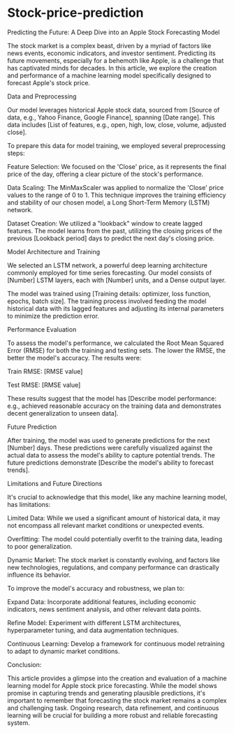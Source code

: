 # Stock-price-prediction
Predicting the Future: A Deep Dive into an Apple Stock Forecasting Model

The stock market is a complex beast, driven by a myriad of factors like news events, economic indicators, and investor sentiment. Predicting its future movements, especially for a behemoth like Apple, is a challenge that has captivated minds for decades. In this article, we explore the creation and performance of a machine learning model specifically designed to forecast Apple's stock price.

Data and Preprocessing

Our model leverages historical Apple stock data, sourced from [Source of data, e.g., Yahoo Finance, Google Finance], spanning [Date range]. This data includes [List of features, e.g., open, high, low, close, volume, adjusted close].

To prepare this data for model training, we employed several preprocessing steps:

Feature Selection: We focused on the 'Close' price, as it represents the final price of the day, offering a clear picture of the stock's performance.

Data Scaling: The MinMaxScaler was applied to normalize the 'Close' price values to the range of 0 to 1. This technique improves the training efficiency and stability of our chosen model, a Long Short-Term Memory (LSTM) network.

Dataset Creation: We utilized a "lookback" window to create lagged features. The model learns from the past, utilizing the closing prices of the previous [Lookback period] days to predict the next day's closing price.

Model Architecture and Training

We selected an LSTM network, a powerful deep learning architecture commonly employed for time series forecasting. Our model consists of [Number] LSTM layers, each with [Number] units, and a Dense output layer.

The model was trained using [Training details: optimizer, loss function, epochs, batch size]. The training process involved feeding the model historical data with its lagged features and adjusting its internal parameters to minimize the prediction error.

Performance Evaluation

To assess the model's performance, we calculated the Root Mean Squared Error (RMSE) for both the training and testing sets. The lower the RMSE, the better the model's accuracy. The results were:

Train RMSE: [RMSE value]

Test RMSE: [RMSE value]

These results suggest that the model has [Describe model performance: e.g., achieved reasonable accuracy on the training data and demonstrates decent generalization to unseen data].

Future Prediction

After training, the model was used to generate predictions for the next [Number] days. These predictions were carefully visualized against the actual data to assess the model's ability to capture potential trends. The future predictions demonstrate [Describe the model's ability to forecast trends].

Limitations and Future Directions

It's crucial to acknowledge that this model, like any machine learning model, has limitations:

Limited Data: While we used a significant amount of historical data, it may not encompass all relevant market conditions or unexpected events.

Overfitting: The model could potentially overfit to the training data, leading to poor generalization.

Dynamic Market: The stock market is constantly evolving, and factors like new technologies, regulations, and company performance can drastically influence its behavior.

To improve the model's accuracy and robustness, we plan to:

Expand Data: Incorporate additional features, including economic indicators, news sentiment analysis, and other relevant data points.

Refine Model: Experiment with different LSTM architectures, hyperparameter tuning, and data augmentation techniques.

Continuous Learning: Develop a framework for continuous model retraining to adapt to dynamic market conditions.

Conclusion:

This article provides a glimpse into the creation and evaluation of a machine learning model for Apple stock price forecasting. While the model shows promise in capturing trends and generating plausible predictions, it's important to remember that forecasting the stock market remains a complex and challenging task. Ongoing research, data refinement, and continuous learning will be crucial for building a more robust and reliable forecasting system.

